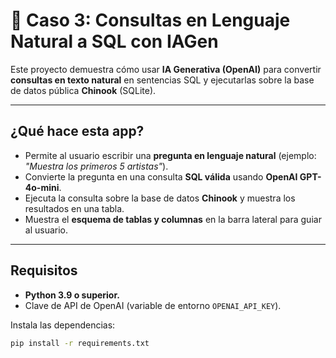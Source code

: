 # 🧠 Caso 3: Consultas en Lenguaje Natural a SQL con IAGen

Este proyecto demuestra cómo usar **IA Generativa (OpenAI)** para convertir **consultas en texto natural** en sentencias SQL y ejecutarlas sobre la base de datos pública **Chinook** (SQLite).

---

## **¿Qué hace esta app?**
- Permite al usuario escribir una **pregunta en lenguaje natural** (ejemplo: *"Muestra los primeros 5 artistas"*).
- Convierte la pregunta en una consulta **SQL válida** usando **OpenAI GPT-4o-mini**.
- Ejecuta la consulta sobre la base de datos **Chinook** y muestra los resultados en una tabla.
- Muestra el **esquema de tablas y columnas** en la barra lateral para guiar al usuario.

---

## **Requisitos**
- **Python 3.9 o superior.**
- Clave de API de OpenAI (variable de entorno `OPENAI_API_KEY`).

Instala las dependencias:
```bash
pip install -r requirements.txt
